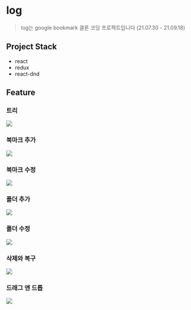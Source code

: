 # log

> log는 google bookmark 클론 코딩 프로젝트입니다 (21.07.30 - 21.09.18)

## Project Stack

- react
- redux
- react-dnd

## Feature

### 트리
![](https://github.com/taekyeomlee/log/blob/main/images/tree.gif)

### 북마크 추가
![](https://github.com/taekyeomlee/log/blob/main/images/add_bookmark.gif)

### 북마크 수정
![](https://github.com/taekyeomlee/log/blob/main/images/modify_bookmark.gif)

### 폴더 추가
![](https://github.com/taekyeomlee/log/blob/main/images/add_folder.gif)

### 폴더 수정
![](https://github.com/taekyeomlee/log/blob/main/images/modify_folder.gif)

### 삭제와 복구
![](https://github.com/taekyeomlee/log/blob/main/images/delete_restore.gif)

### 드래그 앤 드롭
![](https://github.com/taekyeomlee/log/blob/main/images/drag_and_drop.gif)
